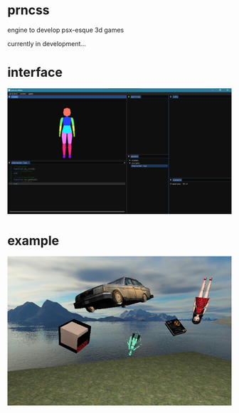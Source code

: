 # prncss

engine to develop psx-esque 3d games

currently in development...

# interface

![interface](https://github.com/naoko6124/prncss/blob/master/doc/interface.png?raw=true)

# example

![example](https://github.com/naoko6124/prncss/blob/master/doc/example.png?raw=true)
